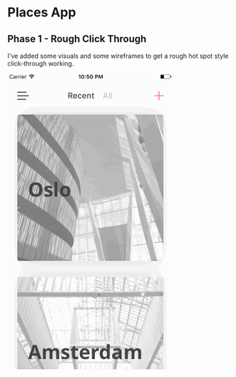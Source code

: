 # Places App

## Phase 1 - Rough Click Through

I've added some visuals and some wireframes to get a rough hot spot style click-through working.

![Phase 1 GIF](https://github.com/anoffsinger/places-app/blob/master/phase-1-gif.gif)

